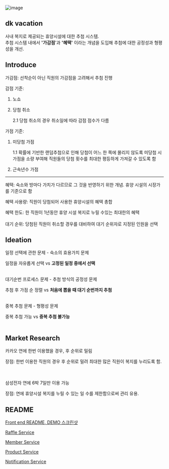 ![image](https://github.com/user-attachments/assets/d98d2d38-c8d4-41e6-b89c-52d24f7423dc)

## dk vacation

사내 복지로 제공되는 휴양시설에 대한 추첨 시스템.  <br/>
추첨 시스템 내에서 **'가감점**'과 **'혜택'** 이라는 개념을 도입해 추첨에 대한 공정성과 형평성을 개선.

Introduce
---
가감점:
선착순이 아닌 직원의 가감점을 고려해서 추첨 진행

감점  기준:
  1. 노쇼
  2. 당첨 취소
     
     2.1 당첨 취소의 경우 취소일에 따라 감점 점수가 다름
      
가점 기준:
  1. 미당첨 가점
     
     1.1 확률에 기반한 랜덤추첨으로 인해 당첨이 어느 한 쪽에 몰리지 않도록 미당첨 시 가점을 소량 부여해 직원들의 당첨 횟수를 최대한 평등하게 가져갈 수 있도록 함
  3. 근속년수 가점

---

혜택:
  숙소와 방마다 가치가 다르므로 그 것을 반영하기 위한 개념. 휴양 시설의 시장가를 기준으로 함 
    <br/>


혜택 사용량:
  직원이 당첨되어 사용한 휴양시설의 혜택 총합
  <br/>

혜택 한도:
  한 직원이 1년동안 휴양 시설 복지로 누릴 수있는 최대한의 혜택  
  <br/>
대기 순위:
  당첨된 직원이 취소할 경우를 대비하여 대기 순위자로 지정된 인원을 선택



Ideation
---
일정 선택에 관한 문제 - 숙소의 효용가치 문제

  일정을 자유롭게 선택  vs **고정된 일정 중에서 선택** <br/><br/>

  
대기순번 프로세스 문제 - 추첨 방식의 공정성 문제

  추첨 후 가점 순 정렬  vs  **처음에 뽑을 때 대기 순번까지 추첨**
    <br/><br/>

  
중복 추첨 문제 - 형평성 문제

  중복 추첨 가능 vs **중복 추첨 불가능**
  <br/><br/>


Market Research
---

카카오
연에 한번 이용했을 경우, 후 순위로 밀림

장점:
  한번 이용한 직원의 경우 후 순위로 밀려 최대한 많은 직원이 복지를 누리도록 함.

  <br/><br/>
삼성전자
연에 6박 7일만 이용 가능

장점:
  연에 휴양시설 복지를 누릴 수 있는 일 수를 제한함으로써 관리 유용. 

README
---

[Front end README, DEMO 스크린샷](https://github.com/KEA4th-Boosting/Boosting-FE)

[Raffle Service](https://github.com/KEA4th-Boosting/raffle-service)

[Member Service](https://github.com/KEA4th-Boosting/member-service)

[Product Service](https://github.com/KEA4th-Boosting/product-service)

[Notification Service](https://github.com/KEA4th-Boosting/notification-service)


